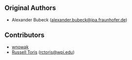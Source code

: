 Original Authors
----------------

 * Alexander Bubeck (alexander.bubeck@ipa.fraunhofer.de)

Contributors
------------

 * [wnowak](https://github.com/wnowak)
 * [Russell Toris](http://users.wpi.edu/~rctoris/) (rctoris@wpi.edu)
